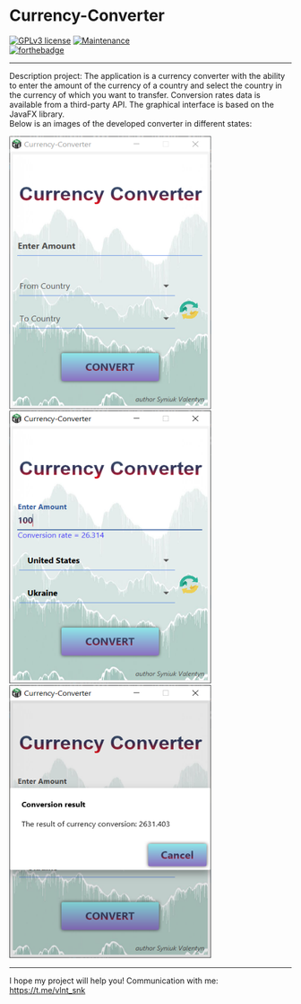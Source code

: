 # Currency-Converter

 [![GPLv3 license](https://img.shields.io/badge/License-GPLv3-blue.svg)](http://perso.crans.org/besson/LICENSE.html)
 [![Maintenance](https://img.shields.io/badge/Maintained%3F-yes-green.svg)](https://GitHub.com/Naereen/StrapDown.js/graphs/commit-activity)  
 [![forthebadge](https://forthebadge.com/images/badges/made-with-java.svg)](https://forthebadge.com)

---
 
Description project: The application is a currency converter with the ability to enter the amount of the currency of a country and select the country in the currency of which you want to transfer. Conversion rates data is available from a third-party API. The graphical interface is based on the JavaFX library.  
Below is an images of the developed converter in different states:

<p>
  <img  width="360" height="486" src="https://github.com/SValentyn/Currency-Converter/blob/master/src/main/resources/project/initial_window.png">
  <img  width="360" height="486" src="https://github.com/SValentyn/Currency-Converter/blob/master/src/main/resources/project/data_input.png">
  <img  width="360" height="486" src="https://github.com/SValentyn/Currency-Converter/blob/master/src/main/resources/project/convertation_result.png">
</p>

---

I hope my project will help you! Communication with me: https://t.me/vlnt_snk
